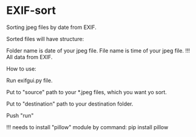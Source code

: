 # EXIF-sort
Sorting jpeg files by date from EXIF.

Sorted files will have structure:

Folder name is date of your jpeg file.
File name is time of your jpeg file.
!!! All data from EXIF.

How to use:

Run exifgui.py file.

Put to "source" path to your *.jpeg files, which you want yo sort.

Put to "destination" path to your destination folder.

Push "run"

!!! needs to install "pillow" module by command: pip install pillow
